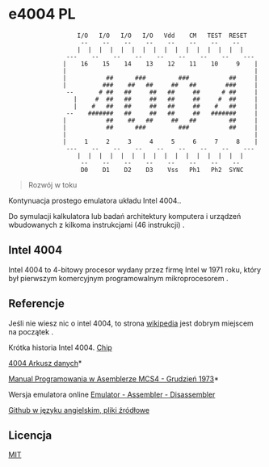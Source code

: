 # e4004 PL
```
                   I/O   I/O   I/O   I/O   Vdd    CM   TEST  RESET
                    --    --    --    --    --    --    --    --
                   |  |  |  |  |  |  |  |  |  |  |  |  |  |  |  |
                ---    --    --    --    --    --    --    --    ---
               |    16    15    14    13    12    11    10     9    |
               |                                                    |
               |           ##      ###         ###           ##     |
               |          ###    ##   ##     ##   ##        ###     |
                --       # ##   ##     ##   ##     ##      # ##     |
                  |     #  ##   ##     ##   ##     ##     #  ##     |
                  |    #   ##   ##     ##   ##     ##    #   ##     |
                --    #######   ##     ##   ##     ##   #######     |
               |           ##    ##   ##     ##   ##         ##     |
               |           ##      ###         ###           ##     |
               |                                                    |
               |     1     2     3     4     5     6     7     8    |
                ---    --    --    --    --    --    --    --    ---
                   |  |  |  |  |  |  |  |  |  |  |  |  |  |  |  |
                    --    --    --    --    --    --    --    --
                    D0    D1    D2    D3    Vss   Ph1   Ph2  SYNC
```

>  Rozwój w toku

Kontynuacja prostego emulatora układu Intel 4004..

Do symulacji kalkulatora lub badań architektury komputera i urządzeń wbudowanych  z kilkoma instrukcjami (46 instrukcji) .

## Intel 4004

Intel 4004 to 4-bitowy procesor wydany przez firmę Intel w 1971 roku, który był pierwszym komercyjnym programowalnym mikroprocesorem .


## Referencje

Jeśli nie wiesz nic o intel 4004, to strona [wikipedia](https://pl.wikipedia.org/wiki/Intel_4004)  jest dobrym miejscem na początek .

Krótka historia Intel 4004. [Chip](https://www.intel.com/content/www/us/en/history/museum-story-of-intel-4004.html)

[4004 Arkusz danych](https://datasheet4u.com/datasheet-pdf/Intel/4004/pdf.php?id=787753)*

[Manual Programowania w Asemblerze MCS4 - Grudzień 1973](http://www.nj7p.org/Manuals/PDFs/Intel/MCS-4_ALPM_Dec73.pdf)*

Wersja emulatora online [Emulator - Assembler - Disassembler](http://e4004.szyc.org/)

[Github w języku angielskim, pliki źródłowe](https://github.com/lpg2709/emulator-Intel-4004)

## Licencja

[MIT](./LICENSE)

